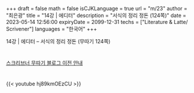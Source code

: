 +++
draft = false
math = false
isCJKLanguage = true
url = "m/23"
author = "최은광"
title = "14강 | 에디터"
description = "서식의 정리 정돈 (124쪽)"
date = 2023-05-14 12:56:00
expiryDate = 2099-12-31
techs = ["Literature & Latte/ Scrivener"]
languages = "한국어"
+++

14강 | 에디터 – 서식의 정리 정돈 (무따기 124쪽)

<!--more--> 

#

[스크리브너 무따기 블로그 이전 안내](../../docs/scrivener/newsroom/scrivener-notice-01/)

#

<script async src="https://pagead2.googlesyndication.com/pagead/js/adsbygoogle.js?client=ca-pub-2618164900782657"
     crossorigin="anonymous"></script>
<ins class="adsbygoogle"
     style="display:block"
     data-ad-format="autorelaxed"
     data-ad-client="ca-pub-2618164900782657"
     data-ad-slot="3789799679"></ins>
<script>
     (adsbygoogle = window.adsbygoogle || []).push({});
</script>

#

{{< youtube hj89kmOEzCU >}}

#